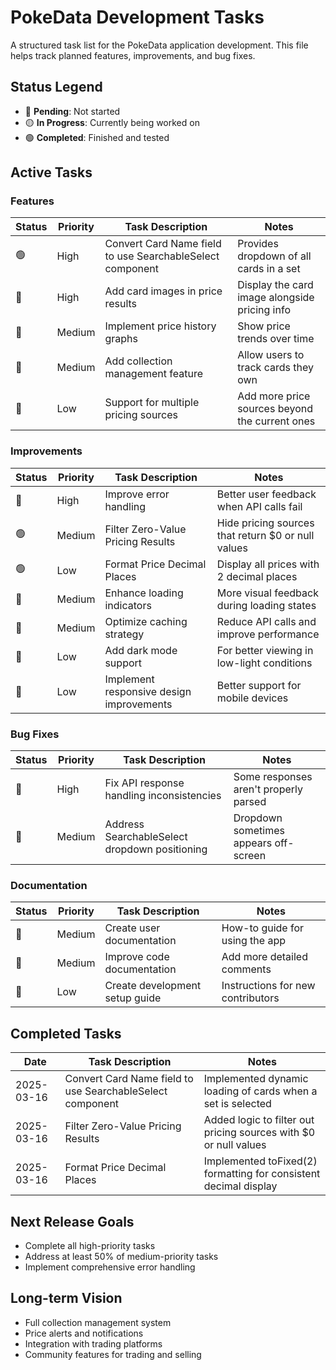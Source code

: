 # PokeData Development Tasks

A structured task list for the PokeData application development. This file helps track planned features, improvements, and bug fixes.

## Status Legend
- 🔴 **Pending**: Not started
- 🟡 **In Progress**: Currently being worked on
- 🟢 **Completed**: Finished and tested

## Active Tasks

### Features

| Status | Priority | Task Description | Notes |
|--------|----------|-----------------|-------|
| 🟢 | High | Convert Card Name field to use SearchableSelect component | Provides dropdown of all cards in a set |
| 🔴 | High | Add card images in price results | Display the card image alongside pricing info |
| 🔴 | Medium | Implement price history graphs | Show price trends over time |
| 🔴 | Medium | Add collection management feature | Allow users to track cards they own |
| 🔴 | Low | Support for multiple pricing sources | Add more price sources beyond the current ones |

### Improvements

| Status | Priority | Task Description | Notes |
|--------|----------|-----------------|-------|
| 🔴 | High | Improve error handling | Better user feedback when API calls fail |
| 🟢 | Medium | Filter Zero-Value Pricing Results | Hide pricing sources that return $0 or null values |
| 🟢 | Low | Format Price Decimal Places | Display all prices with 2 decimal places |
| 🔴 | Medium | Enhance loading indicators | More visual feedback during loading states |
| 🔴 | Medium | Optimize caching strategy | Reduce API calls and improve performance |
| 🔴 | Low | Add dark mode support | For better viewing in low-light conditions |
| 🔴 | Low | Implement responsive design improvements | Better support for mobile devices |

### Bug Fixes

| Status | Priority | Task Description | Notes |
|--------|----------|-----------------|-------|
| 🔴 | High | Fix API response handling inconsistencies | Some responses aren't properly parsed |
| 🔴 | Medium | Address SearchableSelect dropdown positioning | Dropdown sometimes appears off-screen |

### Documentation

| Status | Priority | Task Description | Notes |
|--------|----------|-----------------|-------|
| 🔴 | Medium | Create user documentation | How-to guide for using the app |
| 🔴 | Medium | Improve code documentation | Add more detailed comments |
| 🔴 | Low | Create development setup guide | Instructions for new contributors |

## Completed Tasks

| Date | Task Description | Notes |
|------|-----------------|-------|
| 2025-03-16 | Convert Card Name field to use SearchableSelect component | Implemented dynamic loading of cards when a set is selected |
| 2025-03-16 | Filter Zero-Value Pricing Results | Added logic to filter out pricing sources with $0 or null values |
| 2025-03-16 | Format Price Decimal Places | Implemented toFixed(2) formatting for consistent decimal display |

## Next Release Goals

- Complete all high-priority tasks
- Address at least 50% of medium-priority tasks
- Implement comprehensive error handling

## Long-term Vision

- Full collection management system
- Price alerts and notifications
- Integration with trading platforms
- Community features for trading and selling
